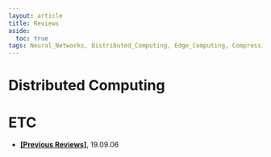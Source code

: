 ```yaml
---
layout: article
title: Reviews
aside:
  toc: true
tags: Neural_Networks, Distributed_Computing, Edge_Computing, Compression, Computer_Architecture
---
```


# Distributed Computing

# ETC
* **[[Previous Reviews]](/2019/09/06/previous-reviews.html)**, 19.09.06
